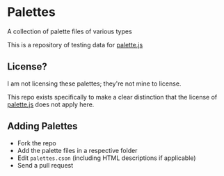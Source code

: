 
# Palettes

A collection of palette files of various types

This is a repository of testing data for [palette.js][]

## License?

I am not licensing these palettes; they're not mine to license.

This repo exists specifically to make a clear distinction that the license of [palette.js][] does not apply here.

## Adding Palettes

- Fork the repo
- Add the palette files in a respective folder
- Edit `palettes.cson` (including HTML descriptions if applicable)
- Send a pull request

[palette.js]: https://github.com/1j01/palette.js
